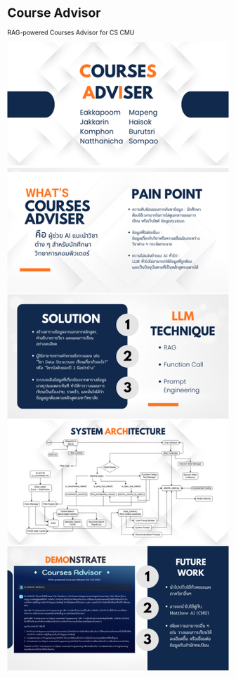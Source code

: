 # Course Advisor
RAG-powered Courses Advisor for CS CMU

![](png/slide1.png)
![](png/slide2.png)
![](png/slide3.png)
![](png/slide4.png)
![](png/slide5.png)
